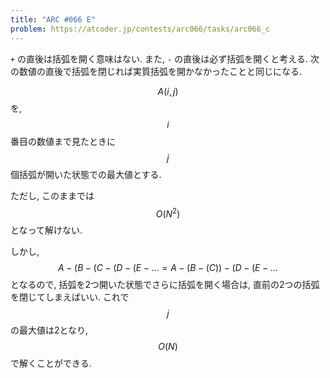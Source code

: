 ```yaml
---
title: "ARC #066 E"
problem: https://atcoder.jp/contests/arc066/tasks/arc066_c
---
```

`+` の直後は括弧を開く意味はない. また, `-` の直後は必ず括弧を開くと考える. 次の数値の直後で括弧を閉じれば実質括弧を開かなかったことと同じになる.

$$ A(i, j) $$ を, $$ i $$ 番目の数値まで見たときに $$ j $$ 個括弧が開いた状態での最大値とする.

ただし, このままでは $$ O(N^2) $$ となって解けない.

しかし, $$ A-(B-(C-(D-(E- \dots = A-(B-(C))-(D-(E- \dots $$ となるので, 括弧を2つ開いた状態でさらに括弧を開く場合は, 直前の2つの括弧を閉じてしまえばいい. これで $$ j $$ の最大値は2となり, $$ O(N) $$ で解くことができる.
